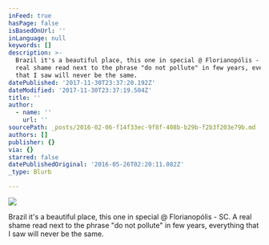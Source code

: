 ```yaml
---
inFeed: true
hasPage: false
isBasedOnUrl: ''
inLanguage: null
keywords: []
description: >-
  Brazil it's a beautiful place, this one in special @ Florianopólis - SC. A
  real shame read next to the phrase "do not pollute" in few years, everything
  that I saw will never be the same.
datePublished: '2017-11-30T23:37:20.192Z'
dateModified: '2017-11-30T23:37:19.504Z'
title: ''
author:
  - name: ''
    url: ''
sourcePath: _posts/2016-02-06-f14f33ec-9f8f-408b-b29b-f2b3f203e79b.md
authors: []
publisher: {}
via: {}
starred: false
datePublishedOriginal: '2016-05-26T02:20:11.082Z'
_type: Blurb

---
```

![](https://s3-us-west-2.amazonaws.com/the-grid-img/p/9fd72a326a75624089925746eca7327cd6c20995.jpg)

Brazil it's a beautiful place, this one in special @ Florianopólis - SC. A real shame read next to the phrase "do not pollute" in few years, everything that I saw will never be the same.